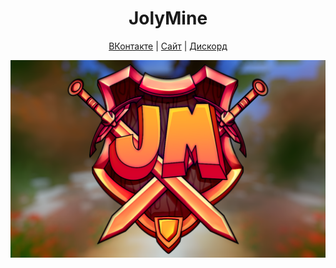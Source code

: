<p align="center">
  <h1 align="center">JolyMine</h1>

  <p align="center"><a href="https://vk.com/jolymine">ВКонтакте</a> 
  | <a href="https://jolymine.ru">Сайт</a> | <a href= "https://discord.jolymine.ru">Дискорд</a></p>
  <p align="center"><img src="https://github.com/JolyTeam/.github/blob/549aebd8d51243b8b5d2d3a0fbe4aa991da012c7/images/jolymine.png" alt="Image"></p>
</p>
